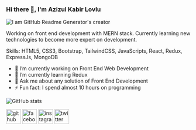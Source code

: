 ### Hi there 👋, I'm Azizul Kabir Lovlu
![I am GitHub Readme Generator's creator](https://avatars.githubusercontent.com/u/70339620?v=4)

Working on front end development with MERN stack. Currently learning new technologies to become more expert on development.

Skills: HTML5, CSS3, Bootstrap, TailwindCSS, JavaScripts, React, Redux, ExpressJs, MongoDB

- 🔭 I’m currently working on Front End Web Development 
- 🌱 I’m currently learning Redux 
- 💬 Ask me about any solution of Front End Development 
- ⚡ Fun fact: I spend almost 10 hours on programming 

![GitHub stats](https://github-readme-stats.vercel.app/api?username=azizulkabir&show_icons=true)  

[<img src='https://cdn.jsdelivr.net/npm/simple-icons@3.0.1/icons/github.svg' alt='github' height='40'>](https://github.com/azizulkabir)  [<img src='https://cdn.jsdelivr.net/npm/simple-icons@3.0.1/icons/facebook.svg' alt='facebook' height='40'>](https://www.facebook.com/redowan2)  [<img src='https://cdn.jsdelivr.net/npm/simple-icons@3.0.1/icons/instagram.svg' alt='instagram' height='40'>](https://www.instagram.com/redowan__//)  [<img src='https://cdn.jsdelivr.net/npm/simple-icons@3.0.1/icons/twitter.svg' alt='twitter' height='40'>](https://twitter.com/@LavluBcse)  



